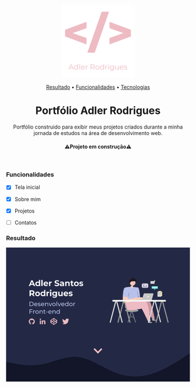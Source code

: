<p align="center" >
 <img width="200" height="200" src="./img/logogithub.png">
</p>



<p align="center"> 
  <a href="#result">Resultado</a> • <a href="#features">Funcionalidades</a> • <a href="#tecnologias">Tecnologias</a>
</p>

<h1 align="center">Portfólio Adler Rodrigues</h1>
<p align="center">Portfólio construido para exibir meus projetos criados durante a minha jornada de estudos na área de desenvolvimento web.</p>

<h4 align="center"> 
	⚠️Projeto em construção⚠️
</h4>
<br>

<h3 id="features">Funcionalidades</h3> 

- [x] Tela inicial
- [x] Sobre mim
- [x] Projetos
- [ ] Contatos


<h3 id="result">Resultado</h3>
<p>
  <img alt="Site Preview" src="./img/preview.png" />
</p>